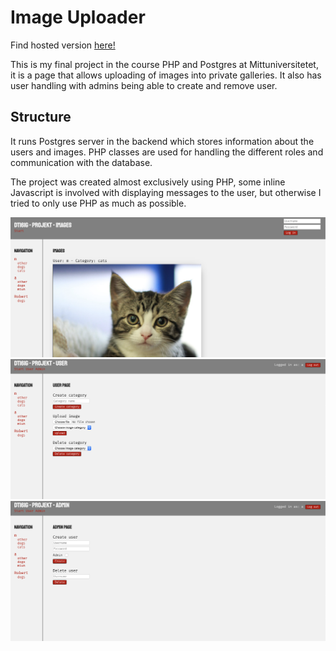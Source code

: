 # Image Uploader
Find hosted version [here!](http://studenter.miun.se/~vize1500/dt161g/dt161g/project/)

This is my final project in the course PHP and Postgres at Mittuniversitetet, it is a page that allows uploading of images into private galleries. It also has user handling with admins being able to create and remove user.

## Structure
It runs Postgres server in the backend which stores information about the users and images. PHP classes are used for handling the different roles and communication with the database.

The project was created almost exclusively using PHP, some inline Javascript is involved with displaying messages to the user, but otherwise I tried to only use PHP as much as possible.


![main](main-page.png)
![user](user-page.png)
![admin](admin-page.png)
